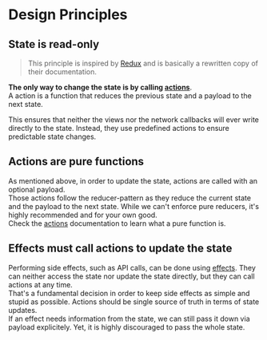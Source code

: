 # Design Principles

## State is read-only
> This principle is inspired by [Redux](https://redux.js.org/introduction/threeprinciples) and is basically a rewritten copy of their documentation. 

**The only way to change the state is by calling [actions](../concepts/Actions.md)**.<br>
A action is a function that reduces the previous state and a payload to the next state.

This ensures that neither the views nor the network callbacks will ever write directly to the state. Instead, they use predefined actions to ensure predictable state changes. 

## Actions are pure functions
As mentioned above, in order to update the state, actions are called with an optional payload.<br>
Those actions follow the reducer-pattern as they reduce the current state and the payload to the next state. While we can't enforce pure reducers, it's highly recommended and for your own good.<br>
Check the [actions](../concepts/Actions.md) documentation to learn what a pure function is.

## Effects must call actions to update the state
Performing side effects, such as API calls, can be done using [effects](../concepts/Effects.md). They can neither access the state nor update the state directly, but they can call actions at any time.<br>
That's a fundamental decision in order to keep side effects as simple and stupid as possible. Actions should be single source of truth in terms of state updates.<br>
If an effect needs information from the state, we can still pass it down via payload explicitely. Yet, it is highly discouraged to pass the whole state.